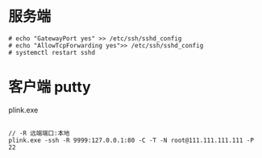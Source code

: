 # 服务端

```
# echo "GatewayPort yes" >> /etc/ssh/sshd_config
# echo "AllowTcpForwarding yes">> /etc/ssh/sshd_config
# systemctl restart sshd
```

# 客户端 putty
plink.exe 
```

// -R 远端端口:本地
plink.exe -ssh -R 9999:127.0.0.1:80 -C -T -N root@111.111.111.111 -P 22

```